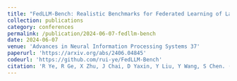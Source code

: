 ```yaml
---
title: "FedLLM-Bench: Realistic Benchmarks for Federated Learning of Large Language Models"
collection: publications
category: conferences
permalink: /publication/2024-06-07-fedllm-bench
date: 2024-06-07
venue: 'Advances in Neural Information Processing Systems 37'
paperurl: 'https://arxiv.org/abs/2406.04845'
codeurl: 'https://github.com/rui-ye/FedLLM-Bench'
citation: 'R Ye, R Ge, X Zhu, J Chai, D Yaxin, Y Liu, Y Wang, S Chen. (2024). "FedLLM-Bench: Realistic Benchmarks for Federated Learning of Large Language Models." <i>Advances in Neural Information Processing Systems 37</i>. 111106-111130.'
---
```

